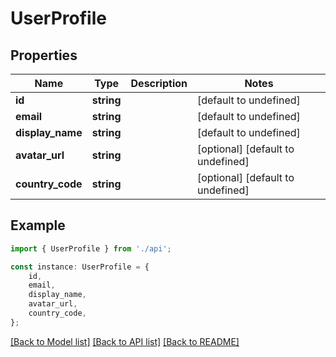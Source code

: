 # UserProfile


## Properties

Name | Type | Description | Notes
------------ | ------------- | ------------- | -------------
**id** | **string** |  | [default to undefined]
**email** | **string** |  | [default to undefined]
**display_name** | **string** |  | [default to undefined]
**avatar_url** | **string** |  | [optional] [default to undefined]
**country_code** | **string** |  | [optional] [default to undefined]

## Example

```typescript
import { UserProfile } from './api';

const instance: UserProfile = {
    id,
    email,
    display_name,
    avatar_url,
    country_code,
};
```

[[Back to Model list]](../README.md#documentation-for-models) [[Back to API list]](../README.md#documentation-for-api-endpoints) [[Back to README]](../README.md)
